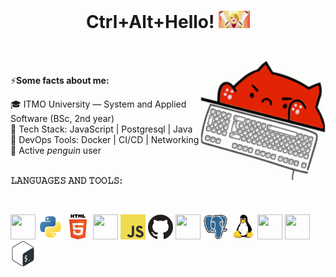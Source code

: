 <h1 align="center">
  Ctrl+Alt+Hello!
  <img src="gif/banished-from-the-heros-party-anime-rit.gif" width="50px" />
</h1>
<br><img align="right" height="200" width="200" src="gif/bongo-cat-keyboard-smash.gif" /> 
<br>

⚡<strong>Some facts about me:</strong><br>

🎓 ITMO University — System and Applied Software (BSc, 2nd year)<br/>
🧠 Tech Stack: JavaScript | Postgresql | Java<br/>
🐋 DevOps Tools: Docker | CI/CD | Networking<br>
🐧 Active _penguin_ user
<br><br>

**𝙻𝙰𝙽𝙶𝚄𝙰𝙶𝙴𝚂 𝙰𝙽𝙳 𝚃𝙾𝙾𝙻𝚂:**  

<br/>



<code><img height="40" width="40" src="https://images.vexels.com/media/users/3/166401/isolated/preview/b82aa7ac3f736dd78570dd3fa3fa9e24-java-programming-language-icon-by-vexels.png"/></code>
<code><img height="40" width="40" src="https://raw.githubusercontent.com/github/explore/80688e429a7d4ef2fca1e82350fe8e3517d3494d/topics/python/python.png"/></code>
<code><img height="40" width="40" src="https://raw.githubusercontent.com/github/explore/80688e429a7d4ef2fca1e82350fe8e3517d3494d/topics/html/html.png"/></code>
<code><img height="40" width="40" src="https://cdn.iconscout.com/icon/free/png-256/css-131-722685.png"/></code>
<code><img height="40" width="40" src="https://raw.githubusercontent.com/github/explore/80688e429a7d4ef2fca1e82350fe8e3517d3494d/topics/javascript/javascript.png"/></code>
<code><img height="40" width="40" src="https://raw.githubusercontent.com/github/explore/80688e429a7d4ef2fca1e82350fe8e3517d3494d/topics/github-api/github-api.png"/></code>
<code><img height="40" width="40" src="https://upload.wikimedia.org/wikipedia/commons/thumb/3/3f/Git_icon.svg/1024px-Git_icon.svg.png"/></code>
<code><img height="40" width="40" src="https://raw.githubusercontent.com/devicons/devicon/master/icons/postgresql/postgresql-original.svg"/></code>
<code><img height="40" width="40" src="https://raw.githubusercontent.com/devicons/devicon/master/icons/linux/linux-original.svg"/></code>
<code><img height="40" width="40" src="https://maven.apache.org/images/maven-logo-black-on-white.png"/></code>
<code><img height="40" width="40" src="https://cdn.worldvectorlogo.com/logos/docker.svg"/></code>
<code><img height="40" width="40" src="https://raw.githubusercontent.com/devicons/devicon/master/icons/bash/bash-original.svg"/></code>





